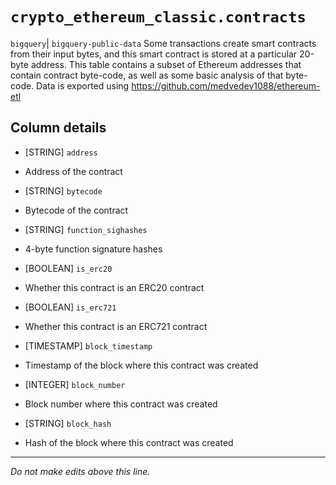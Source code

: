 # `crypto_ethereum_classic.contracts`
`bigquery`| `bigquery-public-data`
Some transactions create smart contracts from their input bytes, and this smart contract is stored at a particular 20-byte address.
This table contains a subset of Ethereum addresses that contain contract byte-code, as well as some basic analysis of that byte-code.
Data is exported using https://github.com/medvedev1088/ethereum-etl

## Column details
* [STRING]    `address`
 - Address of the contract
* [STRING]    `bytecode`
 - Bytecode of the contract
* [STRING]    `function_sighashes`
 - 4-byte function signature hashes
* [BOOLEAN]   `is_erc20`
 - Whether this contract is an ERC20 contract
* [BOOLEAN]   `is_erc721`
 - Whether this contract is an ERC721 contract
* [TIMESTAMP] `block_timestamp`
 - Timestamp of the block where this contract was created
* [INTEGER]   `block_number`
 - Block number where this contract was created
* [STRING]    `block_hash`
 - Hash of the block where this contract was created

-------------------------------------------------------------------------------
*Do not make edits above this line.*
